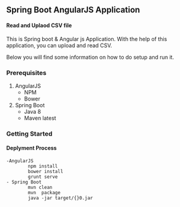 ## Spring Boot AngularJS Application
#### Read and Uplaod CSV file 
This is Spring boot & Angular js Application. With the help of this application, you can upload and read CSV.

Below you will find some information on how to do setup and run it.

### Prerequisites
1.  AngularJS
	- NPM
	- Bower
1. Spring Boot
	- Java 8
	- Maven latest
### Getting Started

#### Deplyment Process 
	-AngularJS
			npm install
			bower install 
			grunt serve
	- Spring Boot
			mvn clean
			mvn  package 
			java -jar target/{}0.jar
